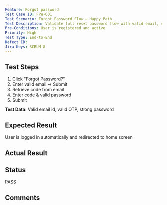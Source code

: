 ```yaml
---
Feature: Forgot password
Test Case ID: FPW-001
Test Scenario: Forgot Password Flow – Happy Path
Test Description: Validate full reset password flow with valid email, code, and password
Pre-Conditions: User is registered and active
Priority: High
Test Type: End-to-End
Defect ID: 
Jira Keys: SCRUM-8
---
```


## Test Steps
1. Click "Forgot Password?"
2. Enter valid email → Submit
3. Retrieve code from email
4. Enter code & valid password
5. Submit

**Test Data:** Valid email id, valid OTP, strong password

## Expected Result
User is logged in automatically and redirected to home screen

## Actual Result


## Status
PASS

## Comments

